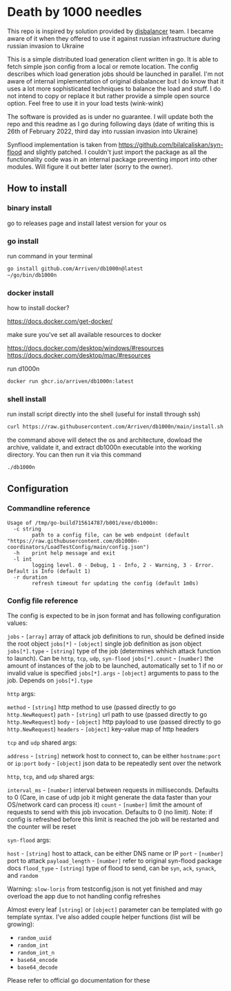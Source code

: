 # Death by 1000 needles

This repo is inspired by solution provided by [disbalancer](disbalancer.com) team. I became aware of it when they offered to use it against russian infrastructure during russian invasion to Ukraine

This is a simple distributed load generation client written in go. It is able to fetch simple json config from a local or remote location. The config describes which load generation jobs should be launched in parallel. I'm not aware of internal implementation of original disbalancer but I do know that it uses a lot more sophisticated techniques to balance the load and stuff. I do not intend to copy or replace it but rather provide a simple open source option. Feel free to use it in your load tests (wink-wink)

The software is provided as is under no guarantee.
I will update both the repo and this readme as I go during following days (date of writing this is 26th of February 2022, third day into russian invasion into Ukraine)

Synflood implementation is taken from https://github.com/bilalcaliskan/syn-flood and slightly patched. I couldn't just import the package as all the functionality code was in an internal package preventing import into other modules. Will figure it out better later (sorry to the owner).

## How to install

### binary install

go to releases page and install latest version for your os

### go install

run command in your terminal

```bash
go install github.com/Arriven/db1000n@latest
~/go/bin/db1000n
```

### docker install

how to install docker?

https://docs.docker.com/get-docker/

make sure you've set all available resources to docker

https://docs.docker.com/desktop/windows/#resources
https://docs.docker.com/desktop/mac/#resources

run d1000n

```bash
docker run ghcr.io/arriven/db1000n:latest
```

### shell install

run install script directly into the shell (useful for install through ssh)

```bash
curl https://raw.githubusercontent.com/Arriven/db1000n/main/install.sh | sh
```

the command above will detect the os and architecture, dowload the archive, validate it, and extract db1000n executable into the working directory. You can then run it via this command

```bash
./db1000n
```

## Configuration

### Commandline reference

```text
Usage of /tmp/go-build715614787/b001/exe/db1000n:
  -c string
        path to a config file, can be web endpoint (default "https://raw.githubusercontent.com/db1000n-coordinators/LoadTestConfig/main/config.json")
  -h    print help message and exit
  -l int
        logging level. 0 - Debug, 1 - Info, 2 - Warning, 3 - Error. Default is Info (default 1)
  -r duration
        refresh timeout for updating the config (default 1m0s)
```

### Config file reference

The config is expected to be in json format and has following configuration values:

`jobs` - `[array]` array of attack job definitions to run, should be defined inside the root object
`jobs[*]` - `[object]` single job definition as json object
`jobs[*].type` - `[string]` type of the job (determines whhich attack function to launch). Can be `http`, `tcp`, `udp`, `syn-flood`
`jobs[*].count` - `[number]` the amount of instances of the job to be launched, automatically set to 1 if no or invalid value is specified
`jobs[*].args` - `[object]` arguments to pass to the job. Depends on `jobs[*].type`

`http` args:

`method` - `[string]` http method to use (passed directly to go `http.NewRequest`)
`path` - `[string]` url path to use (passed directly to go `http.NewRequest`)
`body` - `[object]` http payload to use (passed directly to go `http.NewRequest`)
`headers` - `[object]` key-value map of http headers

`tcp` and `udp` shared args:

`address` - `[string]` network host to connect to, can be either `hostname:port` or `ip:port`
`body` - `[object]` json data to be repeatedly sent over the network

`http`, `tcp`, and `udp` shared args:

`interval_ms` - `[number]` interval between requests in milliseconds. Defaults to 0 (Care, in case of udp job it might generate the data faster than your OS/network card can process it)
`count` - `[number]` limit the amount of requests to send with this job invocation. Defaults to 0 (no limit). Note: if config is refreshed before this limit is reached the job will be restarted and the counter will be reset

`syn-flood` args:

`host` - `[string]` host to attack, can be either DNS name or IP
`port` - `[number]` port to attack
`payload_length` - `[number]` refer to original syn-flood package docs
`flood_type` - `[string]` type of flood to send, can be `syn`, `ack`, `synack`, and `random`

Warning: `slow-loris` from testconfig.json is not yet finished and may overload the app due to not handling config refreshes

Almost every leaf `[string]` or `[object]` parameter can be templated with go template syntax. I've also added couple helper functions (list will be growing):

- `random_uuid`
- `random_int`
- `random_int_n`
- `base64_encode`
- `base64_decode`

Please refer to official go documentation for these
